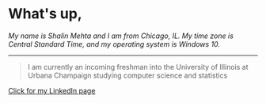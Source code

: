 # What's up, 
*My name is Shalin Mehta and I am from Chicago, IL. My time zone is Central Standard Time, and my operating system is Windows 10.*

---

> I am currently an incoming freshman into the University of Illinois at Urbana Champaign studying computer science and statistics

[Click for my LinkedIn page](https://www.linkedin.com/in/shalin-mehta-632804191/)
